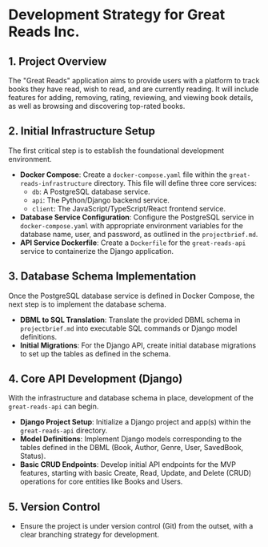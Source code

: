 # Development Strategy for Great Reads Inc.

## 1. Project Overview
The "Great Reads" application aims to provide users with a platform to track books they have read, wish to read, and are currently reading. It will include features for adding, removing, rating, reviewing, and viewing book details, as well as browsing and discovering top-rated books.

## 2. Initial Infrastructure Setup
The first critical step is to establish the foundational development environment.
*   **Docker Compose**: Create a `docker-compose.yaml` file within the `great-reads-infrastructure` directory. This file will define three core services:
    *   `db`: A PostgreSQL database service.
    *   `api`: The Python/Django backend service.
    *   `client`: The JavaScript/TypeScript/React frontend service.
*   **Database Service Configuration**: Configure the PostgreSQL service in `docker-compose.yaml` with appropriate environment variables for the database name, user, and password, as outlined in the `projectbrief.md`.
*   **API Service Dockerfile**: Create a `Dockerfile` for the `great-reads-api` service to containerize the Django application.

## 3. Database Schema Implementation
Once the PostgreSQL database service is defined in Docker Compose, the next step is to implement the database schema.
*   **DBML to SQL Translation**: Translate the provided DBML schema in `projectbrief.md` into executable SQL commands or Django model definitions.
*   **Initial Migrations**: For the Django API, create initial database migrations to set up the tables as defined in the schema.

## 4. Core API Development (Django)
With the infrastructure and database schema in place, development of the `great-reads-api` can begin.
*   **Django Project Setup**: Initialize a Django project and app(s) within the `great-reads-api` directory.
*   **Model Definitions**: Implement Django models corresponding to the tables defined in the DBML (Book, Author, Genre, User, SavedBook, Status).
*   **Basic CRUD Endpoints**: Develop initial API endpoints for the MVP features, starting with basic Create, Read, Update, and Delete (CRUD) operations for core entities like Books and Users.

## 5. Version Control
*   Ensure the project is under version control (Git) from the outset, with a clear branching strategy for development.
